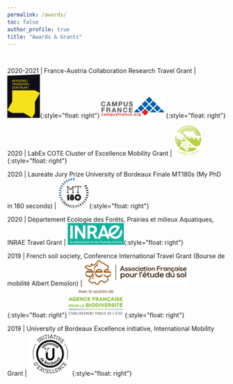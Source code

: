 ```yaml
---
permalink: /awards/
toc: false
author_profile: true
title: "Awards & Grants"
---
```

<br>

2020-2021  | France-Austria Collaboration Research Travel Grant | ![](/img/WTZ_Logo.png){:style="float: right"}![](/img/campus-france_logo.png){:style="float: right"} 

2020 | LabEx COTE Cluster of Excellence Mobility Grant | ![](/img/LabEx_logo.png){:style="float: right"} 

2020 | Laureate Jury Prize University of Bordeaux Finale MT180s (My PhD in 180 seconds) | ![](/img/MT180s_logo.png){:style="float: right"} 

2020 | Département Ecologie des Forêts, Prairies et milieux Aquatiques, INRAE Travel Grant | ![](/img/INRAE_logo.png){:style="float: right"} 

2019 | French soil society, Conference International Travel Grant (Bourse de mobilité Albert Demolon) | ![](/img/afes_logo.png){:style="float: right"}![](/img/afb_logo.png){:style="float: right"} 

2019 | University of Bordeaux Excellence initiative, International Mobility Grant | ![](/img/IdEx_logo.png){:style="float: right"} 
